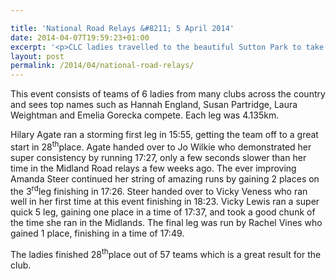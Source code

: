 ```yaml
---

title: 'National Road Relays &#8211; 5 April 2014'
date: 2014-04-07T19:59:23+01:00
excerpt: '<p>CLC ladies travelled to the beautiful Sutton Park to take part in the National Road relays on Saturday 5 April 2014.</p>'
layout: post
permalink: /2014/04/national-road-relays/
---
```

This event consists of teams of 6 ladies from many clubs across the country and sees top names such as Hannah England, Susan Partridge, Laura Weightman and Emelia Gorecka compete. Each leg was 4.135km.

Hilary Agate ran a storming first leg in 15:55, getting the team off to a great start in 28<sup>th</sup>place. Agate handed over to Jo Wilkie who demonstrated her super consistency by running 17:27, only a few seconds slower than her time in the Midland Road relays a few weeks ago. The ever improving Amanda Steer continued her string of amazing runs by gaining 2 places on the 3<sup>rd</sup>leg finishing in 17:26. Steer handed over to Vicky Veness who ran well in her first time at this event finishing in 18:23. Vicky Lewis ran a super quick 5 leg, gaining one place in a time of 17:37, and took a good chunk of the time she ran in the Midlands. The final leg was run by Rachel Vines who gained 1 place, finishing in a time of 17:49. 

The ladies finished 28<sup>th</sup>place out of 57 teams which is a great result for the club.
